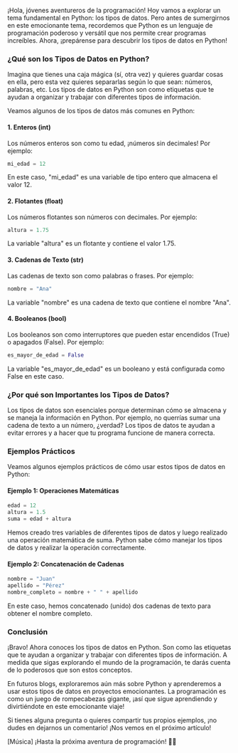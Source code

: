 ¡Hola, jóvenes aventureros de la programación! Hoy vamos a explorar un tema fundamental en Python: los tipos de datos. Pero antes de sumergirnos en este emocionante tema, recordemos que Python es un lenguaje de programación poderoso y versátil que nos permite crear programas increíbles. Ahora, ¡prepárense para descubrir los tipos de datos en Python!

### ¿Qué son los Tipos de Datos en Python?

Imagina que tienes una caja mágica (sí, otra vez) y quieres guardar cosas en ella, pero esta vez quieres separarlas según lo que sean: números, palabras, etc. Los tipos de datos en Python son como etiquetas que te ayudan a organizar y trabajar con diferentes tipos de información.

Veamos algunos de los tipos de datos más comunes en Python:

#### 1. Enteros (int)

Los números enteros son como tu edad, ¡números sin decimales! Por ejemplo:

```python
mi_edad = 12
```

En este caso, "mi_edad" es una variable de tipo entero que almacena el valor 12.

#### 2. Flotantes (float)

Los números flotantes son números con decimales. Por ejemplo:

```python
altura = 1.75
```

La variable "altura" es un flotante y contiene el valor 1.75.

#### 3. Cadenas de Texto (str)

Las cadenas de texto son como palabras o frases. Por ejemplo:

```python
nombre = "Ana"
```

La variable "nombre" es una cadena de texto que contiene el nombre "Ana".

#### 4. Booleanos (bool)

Los booleanos son como interruptores que pueden estar encendidos (True) o apagados (False). Por ejemplo:

```python
es_mayor_de_edad = False
```

La variable "es_mayor_de_edad" es un booleano y está configurada como False en este caso.

### ¿Por qué son Importantes los Tipos de Datos?

Los tipos de datos son esenciales porque determinan cómo se almacena y se maneja la información en Python. Por ejemplo, no querrías sumar una cadena de texto a un número, ¿verdad? Los tipos de datos te ayudan a evitar errores y a hacer que tu programa funcione de manera correcta.

### Ejemplos Prácticos

Veamos algunos ejemplos prácticos de cómo usar estos tipos de datos en Python:

#### Ejemplo 1: Operaciones Matemáticas

```python
edad = 12
altura = 1.5
suma = edad + altura
```

Hemos creado tres variables de diferentes tipos de datos y luego realizado una operación matemática de suma. Python sabe cómo manejar los tipos de datos y realizar la operación correctamente.

#### Ejemplo 2: Concatenación de Cadenas

```python
nombre = "Juan"
apellido = "Pérez"
nombre_completo = nombre + " " + apellido
```

En este caso, hemos concatenado (unido) dos cadenas de texto para obtener el nombre completo.

### Conclusión

¡Bravo! Ahora conoces los tipos de datos en Python. Son como las etiquetas que te ayudan a organizar y trabajar con diferentes tipos de información. A medida que sigas explorando el mundo de la programación, te darás cuenta de lo poderosos que son estos conceptos.

En futuros blogs, exploraremos aún más sobre Python y aprenderemos a usar estos tipos de datos en proyectos emocionantes. La programación es como un juego de rompecabezas gigante, ¡así que sigue aprendiendo y divirtiéndote en este emocionante viaje!

Si tienes alguna pregunta o quieres compartir tus propios ejemplos, ¡no dudes en dejarnos un comentario! ¡Nos vemos en el próximo artículo!

[Música] ¡Hasta la próxima aventura de programación! 🚀🐍